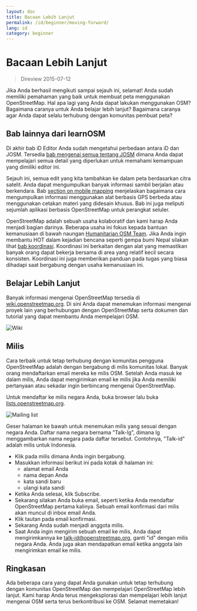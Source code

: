```yaml
---
layout: doc
title: Bacaan Lebih Lanjut
permalink: /id/beginner/moving-forward/
lang: id
category: beginner
---
```


Bacaan Lebih Lanjut
===============

> Direview 2015-07-12  

Jika Anda berhasil mengikuti sampai sejauh ini, selamat! Anda sudah memiliki pemahaman yang baik untuk membuat peta menggunakan OpenStreetMap. Hal apa lagi yang Anda dapat lakukan menggunakan OSM? Bagaimana caranya untuk Anda belajar lebih lanjut? Bagaimana caranya agar Anda dapat selalu terhubung dengan komunitas pembuat peta?  

Bab lainnya dari learnOSM
---------------------------

Di akhir bab iD Editor Anda sudah mengetahui perbedaan antara iD dan JOSM. Tersedia [bab mengenai semua tentang JOSM](/en/josm/) dimana Anda dapat mempelajari semua detail yang diperlukan untuk memahami kemampuan yang dimiliki editor ini.  

Sejauh ini, semua edit yang kita tambahkan ke dalam peta berdasarkan citra satelit. Anda dapat mengumpulkan banyak informasi sambil berjalan atau berkendara. Bab [section on mobile mapping](/en/mobile-mapping/) menjelaskan bagaimana cara mengumpulkan informasi menggunakan alat berbasis GPS berbeda atau menggunakan cetakan materi yang didesain khusus. Bab ini juga meliputi sejumlah aplikasi berbasis OpenStreetMap untuk perangkat seluler.  

OpenStreetMap adalah sebuah usaha kolaboratif dan kami harap Anda menjadi bagian darinya. Beberapa usaha ini fokus kepada bantuan kemanusiaan di bawah naungan [Humanitarian OSM Team](http://hotosm.org). Jika Anda ingin membantu HOT dalam kejadian bencana seperti gempa bumi Nepal silakan lihat [bab koordinasi](/en/coordination/). Koordinasi ini berkaitan dengan alat yang memastikan banyak orang dapat bekerja bersama di area yang relatif kecil secara konsisten. Koordinasi ini juga memberikan panduan pada tugas yang biasa dihadapi saat bergabung dengan usaha kemanusiaan ini.  


Belajar Lebih Lanjut
----------

Banyak informasi mengenai OpenStreetMap tersedia di [wiki.openstreetmap.org](http://wiki.openstreetmap.org/). Di sini Anda dapat menemukan informasi mengenai proyek lain yang berhubungan dengan OpenStreetMap serta dokumen dan tutorial yang dapat membantu Anda mempelajari OSM.  

![Wiki][]

<!-- also more info on this site once it is prepared -->

Milis
------------

Cara terbaik untuk tetap terhubung dengan komunitas pengguna OpenStreetMap adalah dengan bergabung di milis komunitas lokal. Banyak orang mendaftarkan email mereka ke milis OSM. Setelah Anda masuk ke dalam milis, Anda dapat mengirimkan email ke milis jika Anda memiliki pertanyaan atau sekadar ingin berbincang mengenai OpenStreetMap.  

Untuk mendaftar ke milis negara Anda, buka browser lalu buka [lists.openstreetmap.org](http://lists.openstreetmap.org/).  

![Mailing list][]

Geser halaman ke bawah untuk menemukan milis yang sesuai dengan negara Anda. Daftar nama negara bernama "Talk-lg", dimana lg menggambarkan nama negara pada daftar tersebut. Contohnya, "Talk-id" adalah milis untuk Indonesia.  

- Klik pada milis dimana Anda ingin bergabung.  
- Masukkan informasi berikut ini pada kotak di halaman ini:  
    +  alamat email Anda  
    +  nama depan Anda  
    +  kata sandi baru  
    +  ulangi kata sandi  
- Ketika Anda selesai, klik Subscribe.
- Sekarang silakan Anda buka email, seperti ketika Anda mendaftar OpenStreetMap pertama kalinya. Sebuah email konfirmasi dari milis akan muncul di inbox email Anda.  
- Klik tautan pada email konfirmasi.  
- Sekarang Anda sudah menjadi anggota milis.  
- Saat Anda ingin mengirim sebuah email ke milis, Anda dapat mengirimkannya ke [talk-id@openstreetmap.org](mailto:talk-id@openstreetmap.org), ganti "id" dengan milis negara Anda. Anda juga akan mendapatkan email ketika anggota lain mengirimkan email ke milis.  

<!-- maybe expand and put this back later
MapOSMatic
----------

Sebuah proyek bernama MapOSMatic, dimana Anda dapat mengaksesnya melalui
browser pada [maposmatic.org](http://www.maposmatic.org/). Ini
adalah sebuah alat sederhana untuk membuat dan mencetak peta dari area mana saja yang Anda pilih. Alat ini akan
secara otomatis membuat peta beserta gridnya dan sebuah
indeks lokasi objek-objek yang terdapat di area peta tersebut.

![MapOSMatic][]
-->


Ringkasan
-------

Ada beberapa cara yang dapat Anda gunakan untuk tetap terhubung dengan komunitas OpenStreetMap dan mempelajari OpenStreetMap lebih lanjut. Kami harap Anda terus mengeksplorasi dan mempelajari lebih lanjut mengenai OSM serta terus berkontribusi ke OSM. Selamat memetakan!


[MapOSMatic]: /images/beginner/maposmatic-homepage.png
[Wiki]: /images/beginner/osm-wiki.png
[Mailing list]: /images/beginner/osm-mailing-lists.png